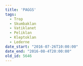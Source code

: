 ```yaml
---
title: 'PAGGS'
tags:
  - Trop
  - Skumbaklan
  - Vatiklanet
  - Peliklan
  - Kleptoklan
  - Lederne
date_start: "2016-07-26T10:00:00"
date_end: "2016-08-4T20:00:00"
old_id: 5646
---
```

